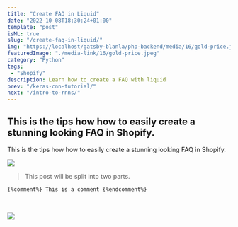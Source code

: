 ```yaml
---
title: "Create FAQ in Liquid"
date: "2022-10-08T18:30:24+01:00"
template: "post"
isML: true
slug: "/create-faq-in-liquid/"
img: "https://localhost/gatsby-blanla/php-backend/media/16/gold-price.jpeg"
featuredImage: "./media-link/16/gold-price.jpeg"
category: "Python"
tags:
 - "Shopify"
description: Learn how to create a FAQ with liquid
prev: "/keras-cnn-tutorial/"
next: "/intro-to-rnns/"
---
```

## This is the tips how how to easily create a stunning looking FAQ in Shopify.

This is the tips how how to easily create a stunning looking FAQ in Shopify. 

![](./media-link/16/gold-price.jpeg)

>This post will be split into two parts. 

```liquid 
{%comment%} This is a comment {%endcomment%} 
```
<br/>

[![](https://images.unsplash.com/photo-1665153856945-1ab42f6c6d96?ixlib=rb-1.2.1&ixid=MnwxMjA3fDB8MHxwaG90by1wYWdlfHx8fGVufDB8fHx8&auto=format&fit=crop&w=1887&q=80)](http:/https://images.unsplash.com/photo-1665153856945-1ab42f6c6d96?ixlib=rb-1.2.1&ixid=MnwxMjA3fDB8MHxwaG90by1wYWdlfHx8fGVufDB8fHx8&auto=format&fit=crop&w=1887&q=80)
  
    